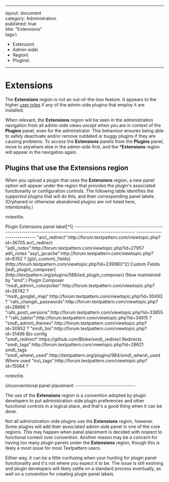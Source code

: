 ------------------------------------------------------------------------

layout: document\
category: Administration\
published: true\
title: "Extensions"\
tags:\
- Extension\
- Admin-side\
- Region\
- Plugins\
---

Extensions
==========

The **Extensions** region is not an out-of-the-box feature. It appears
to the higher [user
roles](http://docs.textpattern.io/administration/user-roles-and-privileges)
if any of the admin-side plugins that employ it are installed.

When relevant, the **Extensions** region will be seen in the
administration navigation from all admin-side views *except* when you
are in context of the **Plugins** panel, even for the administrator.
This behaviour ensures being able to safely deactivate and/or remove
outdated or buggy plugins if they are causing problems. To access the
**Extensions** panels from the **Plugins** panel, move to anywhere else
in the admin-side first, and the \***Extensions** region will appear in
the navigation again.

Plugins that use the Extensions region
--------------------------------------

When you upload a plugin that uses the **Extensions** region, a new
panel option will appear under the region that provides the plugin's
associated functionality or configuration controls. The following table
identifies the *supported* plugins that will do this, and their
corresponding panel labels. (Orphaned or otherwise abandoned plugins are
not listed here, intentionally.)

notextile.

<div itemscope itemtype="http://schema.org/Table">
  Plugin                                                                                                       Extensions panel label[^1]
  ------------------------------------------------------------------------------------------------------------ ----------------------------
  "arc\_redirect":http://forum.textpattern.com/viewtopic.php?id=36705                                          arc\_redirect
  "adi\_notes":http://forum.textpattern.com/viewtopic.php?id=27957                                             adi\_notes
  "asy\_jpcache":http://forum.textpattern.com/viewtopic.php?id=8352                                            ?
  [glz\_custom\_fields](http://forum.textpattern.com/viewtopic.php?id=23996)[^2]                               Custom Fields
  [ied\_plugin\_composer](http://textpattern.org/plugins/588/ied_plugin_composer) (Now maintained by "smd".)   Plugin Composer
  "msd\_admin\_colorpicker":http://forum.textpattern.com/viewtopic.php?id=26742                                ?
  "msd\_google\_map":http://forum.textpattern.com/viewtopic.php?id=30493                                       ?
  "rah\_change\_passwords":http://forum.textpattern.com/viewtopic.php?id=28696                                 ?
  "rah\_post\_versions":http://forum.textpattern.com/viewtopic.php?id=33855                                    ?
  "rah\_tabtor":http://forum.textpattern.com/viewtopic.php?id=34815                                            ?
  "smd\_admin\_themes":http://forum.textpattern.com/viewtopic.php?id=30952                                     ?
  "smd\_bio":http://forum.textpattern.com/viewtopic.php?id=31496                                               Bio config
  "smd\_redirect":https://github.com/Bloke/smd\_redirect                                                       Redirects
  "smd\_tags":http://forum.textpattern.com/viewtopic.php?id=28621                                              smd\_tags
  "smd\_where\_used":http://textpattern.org/plugins/984/smd\_where\_used                                       Where used
  "tru\_tags":http://forum.textpattern.com/viewtopic.php?id=15084                                              ?

notextile.

</div>
Unconventional panel placement
------------------------------

The use of the **Extensions** region is a convention adopted by plugin
developers to put administration-side plugin preferences and other
functional controls in a logical place, and that's a good thing when it
can be done.

Not all administration-side plugins use the **Extensions** region,
however. Some plugins will add their associated admin-side panel in one
of the core regions. This may happen when panel placement is decided
with respect to functional context over convention. Another reason may
be a concern for having too many plugin panels under the **Extensions**
region, though this is likely a moot issue for most Textpattern users.

Either way, it can be a little confusing when your hunting for plugin
panel functionality and it's not where you expect it to be. The issue is
still evolving and plugin developers will likely settle on a standard
process eventually, as well on a convention for creating plugin panel
labels.

[^1]: \[todo:note about UI element guidelines\]

[^2]: This plugin provides functionality that may arrive in core by
    Textpattern version 4.6 or the version after.
